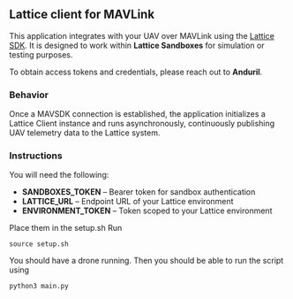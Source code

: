 ## Lattice client for MAVLink
This application integrates with your UAV over MAVLink using the [Lattice SDK](https://www.anduril.com/lattice-sdk/). It is designed to work within **Lattice Sandboxes** for simulation or testing purposes.

To obtain access tokens and credentials, please reach out to **Anduril**.

### Behavior
Once a MAVSDK connection is established, the application initializes a Lattice Client instance and runs asynchronously, continuously publishing UAV telemetry data to the Lattice system.

### Instructions
You will need the following:
- **SANDBOXES_TOKEN** – Bearer token for sandbox authentication
- **LATTICE_URL** – Endpoint URL of your Lattice environment
- **ENVIRONMENT_TOKEN** – Token scoped to your Lattice environment


Place them in the setup.sh
Run
```
source setup.sh
```
You should have a drone running.
Then you should be able to run the script using
```
python3 main.py
```





